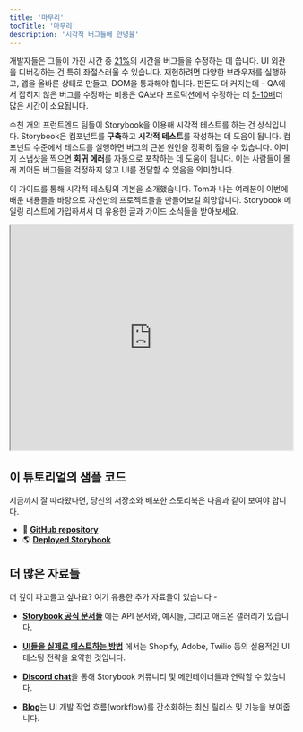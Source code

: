 ```yaml
---
title: '마무리'
tocTitle: '마무리'
description: '시각적 버그들에 안녕을'
---
```


개발자들은 그들이 가진 시간 중 [21%](https://ieeexplore.ieee.org/document/895984)의 시간을 버그들을 수정하는 데 씁니다. UI 외관을 디버깅하는 건 특히 좌절스러울 수 있습니다. 재현하려면 다양한 브라우저를 실행하고, 앱을 올바른 상태로 만들고, DOM을 통과해야 합니다. 판돈도 더 커지는데 - QA에서 잡히지 않은 버그를 수정하는 비용은 QA보다 프로덕션에서 수정하는 데  [5-10배](https://www.cs.umd.edu/projects/SoftEng/ESEG/papers/82.78.pdf)더 많은 시간이 소요됩니다.

<!--
Developers spend [21%](https://ieeexplore.ieee.org/document/895984) of their time fixing bugs. Debugging UI appearance can be especially frustrating. Reproductions require you to spin up different browsers, get your app into the right state, and trudge through DOM. The stakes are higher too; uncaught bugs cost [5-10x](https://www.cs.umd.edu/projects/SoftEng/ESEG/papers/82.78.pdf) more time to fix in production than in QA.
-->

수천 개의 프런트엔드 팀들이 Storybook을 이용해 시각적 테스트를 하는 건 상식입니다. Storybook은 컴포넌트를 **구축**하고 **시각적 테스트**를 작성하는 데 도움이 됩니다. 컴포넌트 수준에서 테스트를 실행하면 버그의 근본 원인을 정확히 짚을 수 있습니다. 이미지 스냅샷을 찍으면 **회귀 에러**를 자동으로 포착하는 데 도움이 됩니다. 이는 사람들이 몰래 끼어든 버그들을 걱정하지 않고 UI를 전달할 수 있음을 의미합니다.

<!--
It's common sense then that thousands of frontend teams visual test using Storybook. Storybook helps you **build** components and write **visual tests**. Running tests at the component level allows you to pinpoint the root cause of a bug. Taking image snapshots helps you catch **regressions** automatically. That means folks can ship UIs without worrying about stowaway bugs.
-->

이 가이드를 통해 시각적 테스팅의 기본을 소개했습니다. Tom과 나는 여러분이 이번에 배운 내용들을 바탕으로 자신만의 프로젝트들을 만들어보길 희망합니다. Storybook 메일링 리스트에 가입하셔서 더 유용한 글과 가이드 소식들을 받아보세요.

<!--
This guide introduced you to the basics of visual testing. Tom and I hope you can build upon these learnings in your own projects. Join the Storybook mailing list to get notified of more helpful articles and guides like this.
-->


<iframe style="height:400px;width:100%;max-width:800px;margin:0px auto;" src="https://upscri.be/d42fc0?as_embed"></iframe>


<!--
## Sample code for this tutorial
-->
## 이 튜토리얼의 샘플 코드


지금까지 잘 따라왔다면, 당신의 저장소와 배포한 스토리북은 다음과 같이 보여야 합니다.
<!-- 
If you've been following along, your repository and deployed Storybook should look like this:
-->

- 📕 [**GitHub repository**](https://github.com/chromaui/learnstorybook-visual-testing-code)
- 🌎 [**Deployed Storybook**](https://6070d9288779ab00214a9831-oymqxvbejc.chromatic.com/?path=/story/commentlist--paginated)

## 더 많은 자료들

더 깊이 파고들고 싶나요? 여기 유용한 추가 자료들이 있습니다 - 

<!--
Want to dive deeper? Here are some additional helpful resources:
-->

- [**Storybook 공식 문서들**](https://storybook.js.org/docs/react/get-started/introduction) 에는 API 문서와, 예시들, 그리고 애드온 갤러리가 있습니다.

- [**UI들을 실제로 테스트하는 방법**](https://storybook.js.org/blog/how-to-actually-test-uis/) 에서는 Shopify, Adobe, Twilio 등의 실용적인 UI 테스팅 전략을 요약한 것입니다.

- [**Discord chat**](https://discord.gg/UUt2PJb)을 통해 Storybook 커뮤니티 및 메인테이너들과 연락할 수 있습니다.

- [**Blog**](https://medium.com/storybookjs)는 UI 개발 작업 흐름(workflow)를 간소화하는 최신 릴리스 및 기능을 보여줍니다.

<!--
- [**Official Storybook docs**](https://storybook.js.org/docs/react/get-started/introduction) has API documentation, examples, and the addon gallery.
- [**How to actually test UIs**](https://storybook.js.org/blog/how-to-actually-test-uis/) is a summary of practical UI testing strategies from Shopify, Adobe, Twilio, and more.

- [**Discord chat**](https://discord.gg/UUt2PJb) puts you in contact with the Storybook community and maintainers.

- [**Blog**](https://medium.com/storybookjs) showcases the latest releases and features to streamline your UI development workflow.
-->
